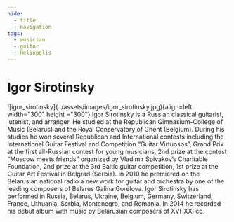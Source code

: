 ```yaml
---
hide:
  - title
  - navigation
tags: 
  - musician
  - guitar
  - Heliopolis  
---
```


# Igor Sirotinsky

<div class="grid" markdown>
![igor_sirotinsky](../assets/images/igor_sirotinsky.jpg){align=left width="300" height ="300"}
Igor Sirotinsky is a Russian classical guitarist, lutenist, and arranger. He studied at the Republican Gimnasium-College of Music (Belarus) and the Royal Conservatory of Ghent (Belgium). During his studies he won several Republican and International contests including the International Guitar Festival and Competition “Guitar Virtuosos”, Grand Prix at the first all-Russian contest for young musicians, 2nd prize at the contest “Moscow meets friends” organized by Vladimir Spivakov’s Charitable Foundation, 2nd prize at the 3rd Baltic guitar competition, 1st prize at the Guitar Art Festival in Belgrad (Serbia).
In 2010 he premiered on the Belarusian national radio a new work for guitar and orchestra by one of the leading composers of Belarus Galina Gorelova. Igor Sirotinsky has performed in Russia, Belarus, Ukraine, Belgium, Germany, Switzerland, France, Lithuania, Serbia, Montenegro, and Romania. In 2014 he recorded his debut album with music by Belarusian composers of XVI-XXI cc.

</div> 


